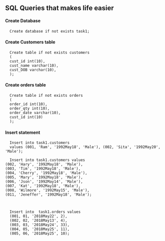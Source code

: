 ## SQL Queries that makes life easier
#### Create Database
      Create database if not exists task1;
#### Create Customers table
      Create table if not exists customers
      (
      cust_id int(10),
      cust_name varchar(10),
      cust_DOB varchar(10),
      );
#### Create orders table
      Create table if not exists orders
      ( 
      order_id int(10),
      order_qty int(10),
      order_date varchar(10),
      cust_id int(10)
      );
#### Insert statement
      Insert into task1.customers
      values (001, 'Ram', '1992May18', 'Male'), (002, 'Sita', '1992May20', 'Male');

      Insert into task1.customers values
	(002, 'Hary', '1992May18', 'Male'),
	(003, 'Tim', '1992May18', 'Male'),
	(004, 'Cherry', '1992May18', 'Male'),
	(005, 'Mary', '1992May18', 'Male'),
	(006, 'Json', '1992May14', 'Male'),
	(007, 'Kat', '1992May18', 'Male'),
	(008, 'Wilmore', '1992May15', 'Male'),
	(011, 'Jeneffer', '1992May18', 'Male');

     
      
      Insert into  task1.orders values
      (001, 01, '2018May22', 2),
      (002, 02, '2018May13', 4),
      (003, 03, '2018May24', 33),
      (004, 05, '2018May25', 11),
      (005, 06, '2018May25', 10);

